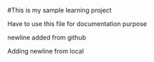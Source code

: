 #This is my sample learning project

Have to use this file for documentation purpose

newline added from github

Adding newline from local